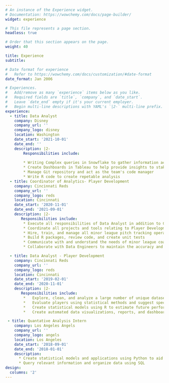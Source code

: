 ```yaml
---
# An instance of the Experience widget.
# Documentation: https://wowchemy.com/docs/page-builder/
widget: experience

# This file represents a page section.
headless: true

# Order that this section appears on the page.
weight: 40

title: Experience
subtitle:

# Date format for experience
#   Refer to https://wowchemy.com/docs/customization/#date-format
date_format: Jan 2006

# Experiences.
#   Add/remove as many `experience` items below as you like.
#   Required fields are `title`, `company`, and `date_start`.
#   Leave `date_end` empty if it's your current employer.
#   Begin multi-line descriptions with YAML's `|2-` multi-line prefix.
experience:
  - title: Data Analyst
    company: Disney
    company_url: ''
    company_logo: disney
    location: Washington
    date_start: '2021-10-01'
    date_end: ''
    description: |2-
        Responsibilities include:
        
        * Writing Complex queries in Snowflake to gather information across the Hulu Platform 
        * Create Dashboards in Tableau to help provide insights to stakeholders
        * Manage Git repository and act as the team's code manager
        * Write R code to create repetable analysis 
  - title: Coordinator of Analytics- Player Development 
    company: Cincinnati Reds
    company_url: ''
    company_logo: reds
    location: Cincinnati
    date_start: '2020-11-01'
    date_end: '2021-09-01'
    description: |2-
       Responsibilities include:
        * Execute all responsibilities of Data Analyst in addition to Coordinator roles 
        * Coordinate all projects and tools relating to Player Development for the Analytics Department 
        * Hire, train, and manage all minor league pitch tracking operators 
        * Build R packages, review code, and create unit tests 
        * Communicate with and understand the needs of minor league coaches to ensure we are maximizing the usefulness of our tools and reports 
        * Collaborate with Data Engineers to maintain the accuracy and timeliness of our data ingestion 

  - title: Data Analyst - Player Development 
    company: Cincinnati Reds
    company_url: ''
    company_logo: reds
    location: Cincinnati
    date_start: '2019-02-01'
    date_end: '2020-11-01'
    description: |2-
       Responsibilities include: 
        *	Explore, clean, and analyze a large number of unique datasets from third party sources 
        *	Evaluate players using statistical methods and suggest specific areas for improvement 
        *	Create statistical models using R to estimate future performance 
        *	Create automated data visualizations, reports, and dashboards

 - title: Quantative Analysis Intern 
    company: Los Angeles Angels
    company_url: ''
    company_logo: angels
    location: Los Angeles
    date_start: '2018-09-01'
    date_end: '2018-01-01'
    description: 
      *	Create statistical models and applications using Python to aid the baseball operations staff
      *	Query relevant information and organize data using SQL
design:
  columns: '2'
---
```


